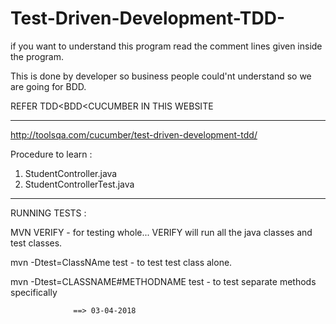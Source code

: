 # Test-Driven-Development-TDD-


if you want to understand this program read the comment lines given inside the program.



This is done by developer so business people could'nt understand so we are going for BDD.


REFER TDD<BDD<CUCUMBER IN THIS    WEBSITE

------------------------------------------------------------------------

http://toolsqa.com/cucumber/test-driven-development-tdd/

Procedure to learn :

1. StudentController.java
2. StudentControllerTest.java


---------------------------------------------------------------------

RUNNING TESTS :

MVN VERIFY                                - for testing whole... VERIFY will run all the java classes and test classes. 

mvn -Dtest=ClassNAme test                 -  to test test class alone.

mvn -Dtest=CLASSNAME#METHODNAME test      -  to test separate methods specifically


                  ==> 03-04-2018





